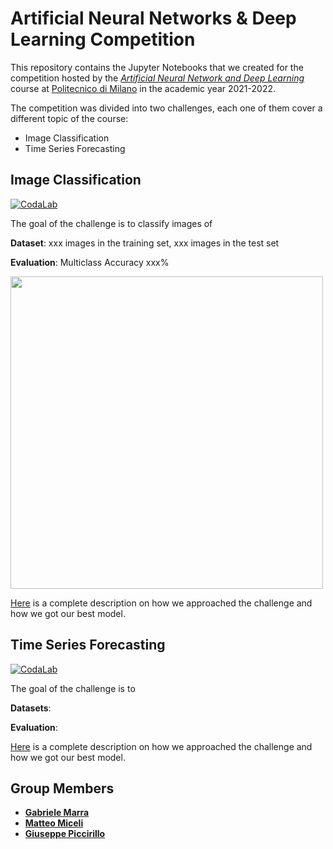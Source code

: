 # Artificial Neural Networks & Deep Learning Competition

This repository contains the Jupyter Notebooks that we created for the competition hosted by the [*Artificial Neural Network and Deep Learning*](http://chrome.ws.dei.polimi.it/index.php?title=Artificial_Neural_Networks_and_Deep_Learning) course at [Politecnico di Milano](https://www.polimi.it/) in the academic year 2021-2022.

The competition was divided into two challenges, each one of them cover a different topic of the course:
- Image Classification
- Time Series Forecasting

## Image Classification
[![CodaLab](https://img.shields.io/badge/open-CodaLab-green)](https://codalab.lisn.upsaclay.fr/competitions/226)

The goal of the challenge is to classify images of 


**Dataset**: xxx images in the training set, xxx images in the test set

**Evaluation**: Multiclass Accuracy xxx%

<img src="" width="500"/>

[Here](./image_classification/finale_report_image_classification.pdf) is a complete description on how we approached the challenge and how we got our best model.

## Time Series Forecasting
[![CodaLab](https://img.shields.io/badge/open-CodaLab-green)](https://codalab.lisn.upsaclay.fr/competitions/621)

The goal of the challenge is to 

**Datasets**: 

**Evaluation**:


[Here](./time_series_forecasting/finale_report_time_series_forecasting.pdf) is a complete description on how we approached the challenge and how we got our best model.


## Group Members
- [__Gabriele Marra__](https://github.com/gabrielemarra)
- [__Matteo Miceli__](https://github.com/micelimatteo)
- [__Giuseppe Piccirillo__](https://github.com/g-picc)